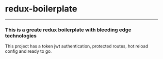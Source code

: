 # redux-boilerplate
-------

### This is a greate redux boilerplate with bleeding edge technologies

This project has a token jwt authentication, protected routes, hot reload config and ready to go.

